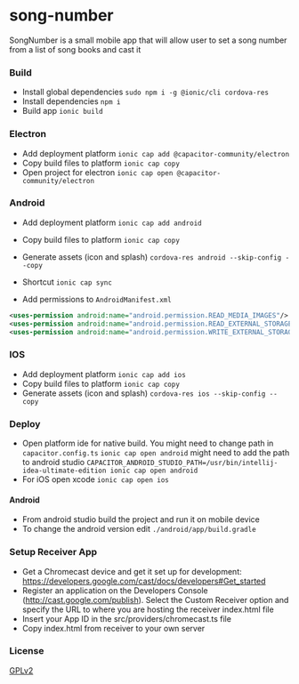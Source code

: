 # song-number

SongNumber is a small mobile app that will allow user to set a song number from a list of song books and cast it

### Build

* Install global dependencies
  ```sudo npm i -g @ionic/cli cordova-res```
* Install dependencies
  ```npm i```
* Build app
  ```ionic build```

### Electron

* Add deployment platform
  ```ionic cap add @capacitor-community/electron```
* Copy build files to platform
  ```ionic cap copy```
* Open project for electron
  ```ionic cap open @capacitor-community/electron```

### Android

* Add deployment platform
  ```ionic cap add android```
* Copy build files to platform
  ```ionic cap copy```
* Generate assets (icon and splash)
  ```cordova-res android --skip-config --copy```
* Shortcut 
  ```ionic cap sync```

* Add permissions to `AndroidManifest.xml`

```xml
<uses-permission android:name="android.permission.READ_MEDIA_IMAGES"/>
<uses-permission android:name="android.permission.READ_EXTERNAL_STORAGE"/>
<uses-permission android:name="android.permission.WRITE_EXTERNAL_STORAGE"/>
```

### IOS

* Add deployment platform
  ```ionic cap add ios```
* Copy build files to platform
  ```ionic cap copy```
* Generate assets (icon and splash)
  ```cordova-res ios --skip-config --copy```

### Deploy

* Open platform ide for native build. You might need to change path in `capacitor.config.ts`
  ```ionic cap open android```
  might need to add the path to android studio
  ```CAPACITOR_ANDROID_STUDIO_PATH=/usr/bin/intellij-idea-ultimate-edition ionic cap open android```
* For iOS open xcode
  ```ionic cap open ios```

#### Android

* From android studio build the project and run it on mobile device
* To change the android version edit `./android/app/build.gradle`

### Setup Receiver App

* Get a Chromecast device and get it set up for
  development: https://developers.google.com/cast/docs/developers#Get_started
* Register an application on the Developers Console (http://cast.google.com/publish). Select the Custom Receiver option
  and specify the URL to where you are hosting the receiver index.html file
* Insert your App ID in the src/providers/chromecast.ts file
* Copy index.html from receiver to your own server

### License

[GPLv2](LICENSE)
